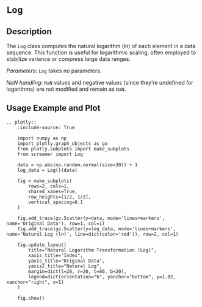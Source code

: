 # `Log`

## Description

The `Log` class computes the natural logarithm (ln) of each element in a data sequence. This function is useful for logarithmic scaling, often employed to stabilize variance or compress large data ranges.

*Parameters*: `Log` takes no parameters.

*NaN handling*: `NaN` values and negative values (since they’re undefined for logarithms) are not modified and remain as `NaN`.

## Usage Example and Plot

```{eval-rst}
.. plotly::
    :include-source: True

    import numpy as np
    import plotly.graph_objects as go
    from plotly.subplots import make_subplots
    from screamer import Log

    data = np.abs(np.random.normal(size=30)) + 1
    log_data = Log()(data)

    fig = make_subplots(
        rows=2, cols=1,
        shared_xaxes=True,
        row_heights=[1/2, 1/2],
        vertical_spacing=0.1
    )

    fig.add_trace(go.Scatter(y=data, mode='lines+markers', name='Original Data'), row=1, col=1)
    fig.add_trace(go.Scatter(y=log_data, mode='lines+markers', name='Natural Log (ln)', line=dict(color='red')), row=2, col=1)

    fig.update_layout(
        title="Natural Logarithm Transformation (Log)",
        xaxis_title="Index",
        yaxis_title="Original Data",
        yaxis2_title="Natural Log",
        margin=dict(l=20, r=20, t=80, b=20),
        legend=dict(orientation="h", yanchor="bottom", y=1.02, xanchor="right", x=1)        
    )

    fig.show()
```
